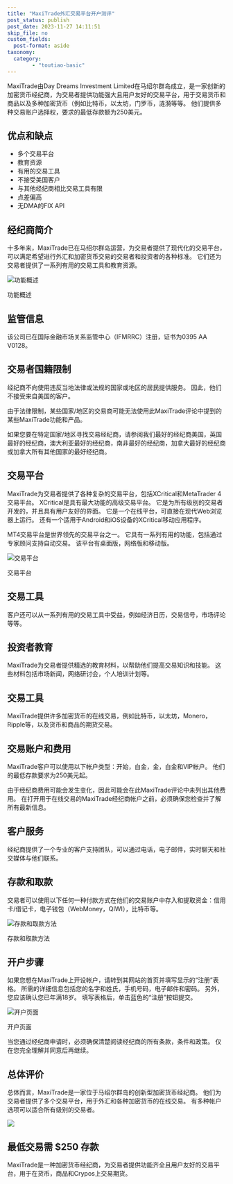 ```yaml
---
title: "MaxiTrade外汇交易平台开户测评"
post_status: publish
post_date: 2023-11-27 14:11:51
skip_file: no
custom_fields: 
  post-format: aside
taxonomy:
  category:
        - "toutiao-basic"
---
```


MaxiTrade由Day Dreams Investment Limited在马绍尔群岛成立，是一家创新的加密货币经纪商，为交易者提供功能强大且用户友好的交易平台，用于交易货币和商品以及多种加密货币（例如比特币，以太坊，门罗币，涟漪等等。 他们提供多种交易账户选择权，要求的最低存款额为250美元。

## 优点和缺点

- 多个交易平台
- 教育资源
- 有用的交易工具
- 不接受美国客户
- 与其他经纪商相比交易工具有限
- 点差偏高
- 无DMA的FIX API

## 经纪商简介

十多年来，MaxiTrade已在马绍尔群岛运营，为交易者提供了现代化的交易平台，可以满足希望进行外汇和加密货币交易的交易者和投资者的各种标准。 它们还为交易者提供了一系列有用的交易工具和教育资源。

![功能概述](https://cdn.fendou.la/funstoutiao/2020/11/Maxitrade-Review-Features-Overview.jpg "功能概述")

功能概述

## 监管信息

该公司已在国际金融市场关系监管中心（IFMRRC）注册，证书为0395 AA V0128。

## 交易者国籍限制

经纪商不向使用违反当地法律或法规的国家或地区的居民提供服务。 因此，他们不接受来自美国的客户。

由于法律限制，某些国家/地区的交易商可能无法使用此MaxiTrade评论中提到的某些MaxiTrade功能和产品。

如果您要在特定国家/地区寻找交易经纪商，请参阅我们最好的经纪商美国，英国最好的经纪商，澳大利亚最好的经纪商，南非最好的经纪商，加拿大最好的经纪商或加拿大所有其他国家的最好经纪商。

## 交易平台

MaxiTrade为交易者提供了各种复杂的交易平台，包括XCritical和MetaTrader 4交易平台。 XCritical是具有最大功能的高级交易平台。 它是为所有级别的交易者开发的，并且具有用户友好的界面。 它是一个在线平台，可直接在现代Web浏览器上运行。 还有一个适用于Android和iOS设备的XCritical移动应用程序。

MT4交易平台是世界领先的交易平台之一。 它具有一系列有用的功能，包括通过专家顾问支持自动交易。 该平台有桌面版，网络版和移动版。

![交易平台](https://cdn.fendou.la/funstoutiao/2020/11/Maxitrade-Review-Trading-Platform.jpg "交易平台")

交易平台

## 交易工具

客户还可以从一系列有用的交易工具中受益，例如经济日历，交易信号，市场评论等等。

## 投资者教育

MaxiTrade为交易者提供精选的教育材料，以帮助他们提高交易知识和技能。 这些材料包括市场新闻，网络研讨会，个人培训计划等。

## 交易工具

MaxiTrade提供许多加密货币的在线交易，例如比特币，以太坊，Monero，Ripple等，以及货币和商品的期货交易。

## 交易账户和费用

MaxiTrade客户可以使用以下帐户类型：开始，白金，金，白金和VIP帐户。 他们的最低存款要求为250美元起。

由于经纪商费用可能会发生变化，因此可能会在此MaxiTrade评论中未列出其他费用。 在打开用于在线交易的MaxiTrade经纪商帐户之前，必须确保您检查并了解所有最新信息。

## 客户服务

经纪商提供了一个专业的客户支持团队，可以通过电话，电子邮件，实时聊天和社交媒体与他们联系。

## 存款和取款

交易者可以使用以下任何一种付款方式在他们的交易账户中存入和提取资金：信用卡/借记卡，电子钱包（WebMoney，QIWI），比特币等。

![存款和取款方法](https://cdn.fendou.la/funstoutiao/2020/11/Maxitrade-Review-Deposit-and-Withdrawal-Methods-1024x185.jpg "存款和取款方法")

存款和取款方法

## 开户步骤

如果您想在MaxiTrade上开设帐户，请转到其网站的首页并填写显示的“注册”表格。 所需的详细信息包括您的名字和姓氏，手机号码，电子邮件和密码。 另外，您应该确认您已年满18岁。 填写表格后，单击蓝色的“注册”按钮提交。

![开户页面](https://cdn.fendou.la/funstoutiao/2020/11/Maxitrade-Review-Account-Opening-Page.jpg "开户页面")

开户页面

当您通过经纪商申请时，必须确保清楚阅读经纪商的所有条款，条件和政策。 仅在您完全理解并同意后再继续。

## 总体评价

总体而言，MaxiTrade是一家位于马绍尔群岛的创新型加密货币经纪商。 他们为交易者提供了多个交易平台，用于外汇和各种加密货币的在线交易。 有多种帐户选项可以适合所有级别的交易者。

![](https://cdn.fendou.la/funstoutiao/2020/11/MaxiTrade-Logo.png)

## 最低交易需 $250 存款

MaxiTrade是一种加密货币经纪商，为交易者提供功能齐全且用户友好的交易平台，用于在货币，商品和Crypos上交易期货。
